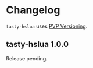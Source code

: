 # Changelog

`tasty-hslua` uses [PVP Versioning][1].

[1]: https://pvp.haskell.org

## tasty-hslua 1.0.0

Release pending.
